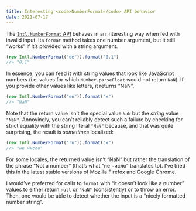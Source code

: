 ```yaml
---
title: Interesting <code>NumberFormat</code> API behavior
date: 2021-07-17
---
```

The [`Intl.NumberFormat` API](https://developer.mozilla.org/en-US/docs/Web/JavaScript/Reference/Global_Objects/Intl/NumberFormat) behaves in an interesting way when fed with invalid input. Its `format` method takes one number argument, but it still “works” if it’s provided with a string argument.

<!--more-->

```js
(new Intl.NumberFormat("de")).format("0.1")
//> "0,1"
```

In essence, you can feed it with string values that look like JavaScript numbers (i.e. values for which `Number.parseFloat` would not return `NaN`). If you provide other values like letters, it returns “NaN”.

```js
(new Intl.NumberFormat("en")).format("x")
//> "NaN"
```

Note that the return value isn’t the special value `NaN` but the *string* value `"NaN"`. Annoyingly, you can’t reliably detect such a failure by checking for strict equality with the string literal `"NaN"` because, and that was quite surprising, the result is *sometimes* localized:

```js
(new Intl.NumberFormat("ru")).format("x")
//> "не число"
```

For some locales, the returned value isn’t “NaN” but rather the translation of the phrase “Not a number” (that’s what “не число” translates to). I’ve tried this in the latest stable versions of Mozilla Firefox and Google Chrome.

I would’ve preferred for calls to `format` with “it doesn’t look like a number” values to either return `null` or `"NaN"` (consistently) or to throw an error. Then, one would be able to detect whether the input is a “nicely formatted number string”.
